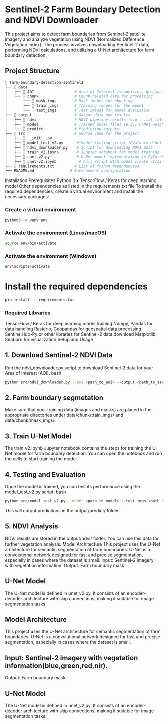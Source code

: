 # Sentinel-2 Farm Boundary Detection and NDVI Downloader
This project aims to detect farm boundaries from Sentinel-2 satellite imagery and analyze vegetation using NDVI (Normalized Difference Vegetation Index). The process involves downloading Sentinel-2 data, performing NDVI calculations, and utilizing a U-Net architecture for farm boundary detection.

## Project Structure

```bash
📂 farm-boundary-detection-sentinel2
├── 📂 data
│   ├── 📂 AOI                  # Area of Interest (shapefiles, geojson, etc.)
│   └── 📂 chunk                # Chunk-related data for processing
│       ├── 📂 mask_imgs        # Mask images for chunking
│       ├── 📂 train_imgs       # Training images for the model
│       └── 📂 test_imgs        # Test images for model evaluation
├── 📂 output                   # Output data and results
│   ├── 📂 ndvi                 # NDVI pipeline results (e.g., .tif files)
│   ├── 📂 model                # Trained model files (e.g., U-Net weights)
│   └── 📂 predict              # Prediction outputs
├── 📂 src                      # Source code for the project
│   ├── 📂 __init__.py
│   ├── 📂 model_test_v2.py      # Model testing script (Evaluate U-Net model)
│   ├── 📂 ndvi_downloader.py    # Script for downloading NDVI data
│   ├── 📂 train_v2.ipynb        # Jupyter notebook for model training
│   ├── 📂 unet_v2.py            # U-Net model implementation in PyTorch
│   ├── 📂 unet-v2.ipynb          # Full script wtih model create ,train and test and output
├── 📂 requirements.txt         # List of Python dependencies
└── README.md                # Environment configuration
```

Installation
Prerequisites
Python 3.x
TensorFlow / Keras for deep learning model
Other dependencies as listed in the requirements.txt file
To install the required dependencies, create a virtual environment and install the necessary packages:

### Create a virtual environment

```bash
python3 -m venv env
```
### Activate the environment (Linux/macOS)
```bash
source env/bin/activate
```
### Activate the environment (Windows)
```bash
env\Scripts\activate
```
# Install the required dependencies
```bash
pip install -r requirements.txt
```

### Required Libraries
TensorFlow / Keras for deep learning model training
Numpy, Pandas for data handling
Rasterio, Geopandas for geospatial data processing
SentinelHub-Py or other libraries for Sentinel-2 data download
Matplotlib, Seaborn for visualization
Setup and Usage
## 1. Download Sentinel-2 NDVI Data

Run the ndvi_downloader.py
 script to download Sentinel-2 data for your Area of Interest (AOI).
bash

```bash
python src/ndvi_downloader.py --aoi <path_to_aoi> --output <path_to_save_data>
```
## 2. Farm boundary segmetation 
Make sure that your training data (images and masks) are placed in the appropriate directories under data/chunk/train_imgs/ and data/chunk/mask_imgs/.
## 3. Train U-Net Model
The train_v2.ipynb Jupyter notebook contains the steps for training the U-Net model for farm boundary detection. You can open the notebook and run the cells to start training the model.
## 4. Testing and Evaluation
Once the model is trained, you can test its performance using the model_test_v2.py script.
bash

```bash
python src/model_test_v2.py --model <path_to_model> --test_imgs <path_to_test_images>
```
This will output predictions in the output/predict/ folder.
## 5. NDVI Analysis
NDVI results are stored in the output/ndvi/ folder. You can use this data for further vegetation analysis.
Model Architecture
This project uses the U-Net architecture for semantic segmentation of farm boundaries. U-Net is a convolutional network designed for fast and precise segmentation, especially in cases where the dataset is small.
Input: Sentinel-2 imagery with vegetation information.
Output: Farm boundary mask.
## U-Net Model
The U-Net model is defined in unet_v2.py. It consists of an encoder-decoder architecture with skip connections, making it suitable for image segmentation tasks.

## Model Architecture
This project uses the U-Net architecture for semantic segmentation of farm boundaries. U-Net is a convolutional network designed for fast and precise segmentation, especially in cases where the dataset is small.

## Input: Sentinel-2 imagery with vegetation information(blue,green,red,nir).
Output: Farm boundary mask.

## U-Net Model
The U-Net model is defined in unet_v2.py. It consists of an encoder-decoder architecture with skip connections, making it suitable for image segmentation tasks.
